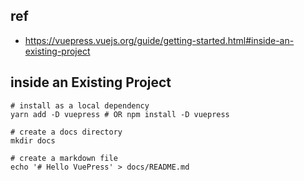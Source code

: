 ## ref
- https://vuepress.vuejs.org/guide/getting-started.html#inside-an-existing-project
## inside an Existing Project
```
# install as a local dependency
yarn add -D vuepress # OR npm install -D vuepress

# create a docs directory
mkdir docs

# create a markdown file
echo '# Hello VuePress' > docs/README.md
```